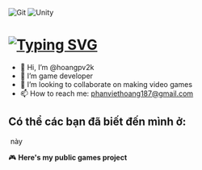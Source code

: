 ![Git][git-shield]
![Unity][unity-shield]
 <h1 align="left">
    <a href="https://git.io/typing-svg"><img src="https://readme-typing-svg.herokuapp.com?font=Fira+Code&pause=1000&random=false&width=435&lines=Hello!;I'm+Hoangpv;aka+lus187" alt="Typing SVG" /></a>
</h1>

- 👋 Hi, I’m @hoangpv2k
- 👀 I’m game developer
- 💞️ I’m looking to collaborate on making video games
- 📫 How to reach me: phanviethoang187@gmail.com
 
## Có thể các bạn đã biết đến mình ở: 
 <a href="https://www.youtube.com/channel/UCew1eHxZinXZqmN58kCI28Q" target="_blank"><img src=""></a> này

🎮 **Here's my public games project** <br />

[git-shield]: https://img.shields.io/badge/GIT-E44C30?style=for-the-badge&logo=git&logoColor=white
[unity-shield]: https://img.shields.io/badge/Unity-100000?style=for-the-badge&logo=unity&logoColor=white
 
